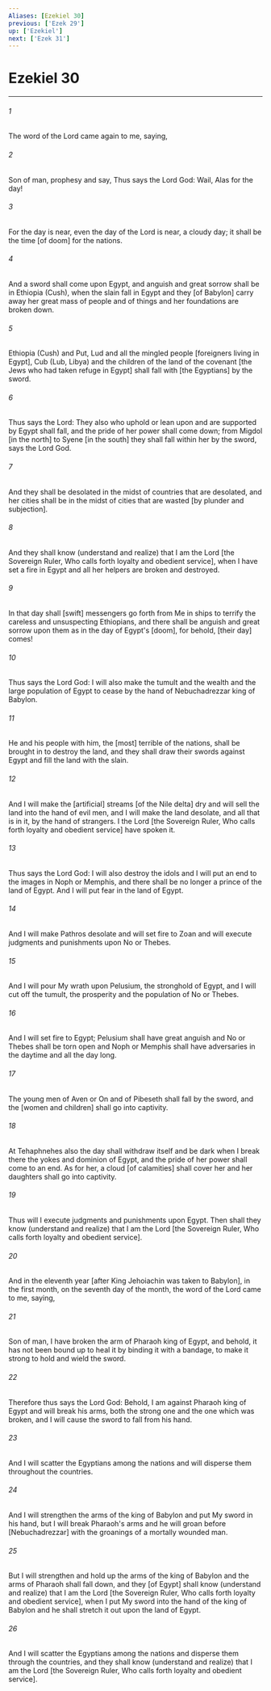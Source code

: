```yaml
---
Aliases: [Ezekiel 30]
previous: ['Ezek 29']
up: ['Ezekiel']
next: ['Ezek 31']
---
```

# Ezekiel 30

***














###### 1 






The word of the Lord came again to me, saying, 













###### 2 






Son of man, prophesy and say, Thus says the Lord God: Wail, Alas for the day! 













###### 3 






For the day is near, even the day of the Lord is near, a cloudy day; it shall be the time [of doom] for the nations. 













###### 4 






And a sword shall come upon Egypt, and anguish and great sorrow shall be in Ethiopia (Cush), when the slain fall in Egypt and they [of Babylon] carry away her great mass of people and of things and her foundations are broken down. 













###### 5 






Ethiopia (Cush) and Put, Lud and all the mingled people [foreigners living in Egypt], Cub (Lub, Libya) and the children of the land of the covenant [the Jews who had taken refuge in Egypt] shall fall with [the Egyptians] by the sword. 













###### 6 






Thus says the Lord: They also who uphold or lean upon and are supported by Egypt shall fall, and the pride of her power shall come down; from Migdol [in the north] to Syene [in the south] they shall fall within her by the sword, says the Lord God. 













###### 7 






And they shall be desolated in the midst of countries that are desolated, and her cities shall be in the midst of cities that are wasted [by plunder and subjection]. 













###### 8 






And they shall know (understand and realize) that I am the Lord [the Sovereign Ruler, Who calls forth loyalty and obedient service], when I have set a fire in Egypt and all her helpers are broken and destroyed. 













###### 9 






In that day shall [swift] messengers go forth from Me in ships to terrify the careless and unsuspecting Ethiopians, and there shall be anguish and great sorrow upon them as in the day of Egypt's [doom], for behold, [their day] comes! 













###### 10 






Thus says the Lord God: I will also make the tumult and the wealth and the large population of Egypt to cease by the hand of Nebuchadrezzar king of Babylon. 













###### 11 






He and his people with him, the [most] terrible of the nations, shall be brought in to destroy the land, and they shall draw their swords against Egypt and fill the land with the slain. 













###### 12 






And I will make the [artificial] streams [of the Nile delta] dry and will sell the land into the hand of evil men, and I will make the land desolate, and all that is in it, by the hand of strangers. I the Lord [the Sovereign Ruler, Who calls forth loyalty and obedient service] have spoken it. 













###### 13 






Thus says the Lord God: I will also destroy the idols and I will put an end to the images in Noph or Memphis, and there shall be no longer a prince of the land of Egypt. And I will put fear in the land of Egypt. 













###### 14 






And I will make Pathros desolate and will set fire to Zoan and will execute judgments and punishments upon No or Thebes. 













###### 15 






And I will pour My wrath upon Pelusium, the stronghold of Egypt, and I will cut off the tumult, the prosperity and the population of No or Thebes. 













###### 16 






And I will set fire to Egypt; Pelusium shall have great anguish and No or Thebes shall be torn open and Noph or Memphis shall have adversaries in the daytime and all the day long. 













###### 17 






The young men of Aven or On and of Pibeseth shall fall by the sword, and the [women and children] shall go into captivity. 













###### 18 






At Tehaphnehes also the day shall withdraw itself and be dark when I break there the yokes and dominion of Egypt, and the pride of her power shall come to an end. As for her, a cloud [of calamities] shall cover her and her daughters shall go into captivity. 













###### 19 






Thus will I execute judgments and punishments upon Egypt. Then shall they know (understand and realize) that I am the Lord [the Sovereign Ruler, Who calls forth loyalty and obedient service]. 













###### 20 






And in the eleventh year [after King Jehoiachin was taken to Babylon], in the first month, on the seventh day of the month, the word of the Lord came to me, saying, 













###### 21 






Son of man, I have broken the arm of Pharaoh king of Egypt, and behold, it has not been bound up to heal it by binding it with a bandage, to make it strong to hold and wield the sword. 













###### 22 






Therefore thus says the Lord God: Behold, I am against Pharaoh king of Egypt and will break his arms, both the strong one and the one which was broken, and I will cause the sword to fall from his hand. 













###### 23 






And I will scatter the Egyptians among the nations and will disperse them throughout the countries. 













###### 24 






And I will strengthen the arms of the king of Babylon and put My sword in his hand, but I will break Pharaoh's arms and he will groan before [Nebuchadrezzar] with the groanings of a mortally wounded man. 













###### 25 






But I will strengthen and hold up the arms of the king of Babylon and the arms of Pharaoh shall fall down, and they [of Egypt] shall know (understand and realize) that I am the Lord [the Sovereign Ruler, Who calls forth loyalty and obedient service], when I put My sword into the hand of the king of Babylon and he shall stretch it out upon the land of Egypt. 













###### 26 






And I will scatter the Egyptians among the nations and disperse them through the countries, and they shall know (understand and realize) that I am the Lord [the Sovereign Ruler, Who calls forth loyalty and obedient service].
